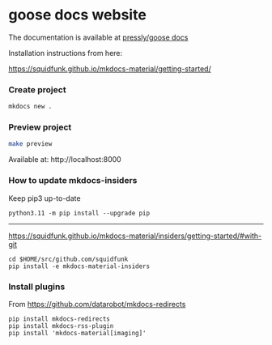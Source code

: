 # goose docs website

The documentation is available at [pressly/goose docs](pressly.github.io/goose)

Installation instructions from here:

https://squidfunk.github.io/mkdocs-material/getting-started/

### Create project

```bash
mkdocs new .
```

### Preview project

```bash
make preview
```

Available at: http://localhost:8000

### How to update mkdocs-insiders

Keep pip3 up-to-date

    python3.11 -m pip install --upgrade pip

---

https://squidfunk.github.io/mkdocs-material/insiders/getting-started/#with-git

    cd $HOME/src/github.com/squidfunk
    pip install -e mkdocs-material-insiders

### Install plugins

From https://github.com/datarobot/mkdocs-redirects

    pip install mkdocs-redirects
    pip install mkdocs-rss-plugin
    pip install 'mkdocs-material[imaging]'

